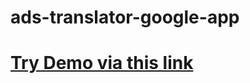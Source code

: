# ads-translator-google-app
# <a href="https://script.google.com/macros/s/AKfycbyZTSpVr5jPw_LZyXnF6QHUWmE6EK2En2eksiQdNySfhxUri-Cx3puIoMnUJhpwTbKc/exec">Try Demo via this link</a>
